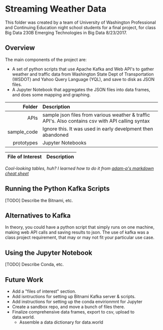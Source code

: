 # Streaming Weather Data

This folder was created by a team of University of Washington Professional and Continuing Education night school students for a final project, for class Big Data 230B Emerging Technologies in Big Data 8/23/2017.

## Overview
The main components of the project are:
- A set of python scripts that use Apache Kafka and Web API's to gather weather and traffic data from Washington State Dept of Transportation (WSDOT) and Yahoo Query Language (YQL), and save to disk as JSON files.
- A Jupyter Notebook that aggregates the JSON files into data frames, and does some mapping and graphing.

| Folder    |Description |
|----------:|:-----------|
| APIs      | sample json files from various weather & traffic API's.  Also contains csv with API calling syntax|
|sample_code| Ignore this.  It was used in early develpment then abandoned |
|prototypes | Jupyter Notebooks|

|File of Interest | Description |
|----------------:|:------------|



_Cool-looking tables, huh?  I learned how to do it from [adam-p's markdown cheat sheet](https://github.com/adam-p/markdown-here/wiki/Markdown-Cheatsheet)_

## Running the Python Kafka Scripts
[TODO] Describe the Bitnami, etc.

## Alternatives to Kafka
In theory, you could have a python script that simply runs on one machine, making web API calls and saving results to json. The use of kafka was a class project requirement, that may or may not fit your particular use case.  

## Using the Jupyter Notebook
[TODO] Describe Conda, etc.

## Future Work
- Add a "files of interest" section.
- Add isntructions for setting up Bitnami Kafka server & scripts.
- Add instructions for setting up the conda envirionmnt for Jupyter
- Create a sandbox repo, and move a bunch of files there.
- Finalize comprehensive data frames, export to csv, upload to data.world.
  - Assemble a data dictionary for data.world
